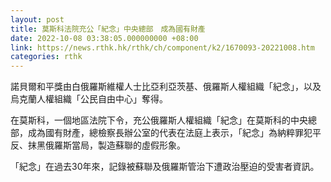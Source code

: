 ```yaml
---
layout: post
title: 莫斯科法院充公「紀念」中央總部　成為國有財產
date: 2022-10-08 03:38:05.000000000 +08:00
link: https://news.rthk.hk/rthk/ch/component/k2/1670093-20221008.htm
categories: rthk
---
```


諾貝爾和平獎由白俄羅斯維權人士比亞利亞茨基、俄羅斯人權組織「紀念」，以及烏克蘭人權組織「公民自由中心」奪得。

在莫斯科，一個地區法院下令，充公俄羅斯人權組織「紀念」在莫斯科的中央總部，成為國有財產，總檢察長辦公室的代表在法庭上表示，「紀念」為納粹罪犯平反、抹黑俄羅斯當局，製造蘇聯的虛假形象。

「紀念」在過去30年來，記錄被蘇聯及俄羅斯管治下遭政治壓迫的受害者資訊。
